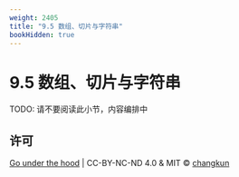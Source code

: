 ```yaml
---
weight: 2405
title: "9.5 数组、切片与字符串"
bookHidden: true
---
```


# 9.5 数组、切片与字符串

TODO: 请不要阅读此小节，内容编排中


## 许可

[Go under the hood](https://github.com/golang-design/under-the-hood) | CC-BY-NC-ND 4.0 & MIT &copy; [changkun](https://changkun.de)